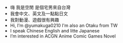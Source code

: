 - 嗨 我是空閒 是個宅男來自台灣
- 我會中文、英文及一點點日文
- 我對動漫、遊戲很有興趣
-  Hi, I’m @yumakuga0210 I'm also an Otaku from TW
-  I speak Chinese English and litte Japanese
-  I’m interested in ACGN Anime Comic Games Novel


<!---
yumakuga0210/yumakuga0210 is a ✨ special ✨ repository because its `README.md` (this file) appears on your GitHub profile.
You can click the Preview link to take a look at your changes.
--->
